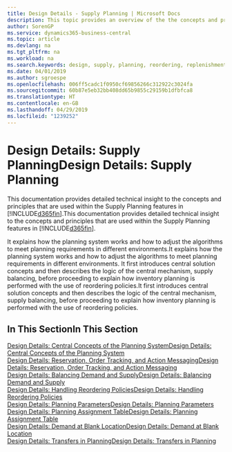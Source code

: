 ```yaml
---
title: Design Details - Supply Planning | Microsoft Docs
description: This topic provides an overview of the the concepts and principles that are used within the Supply Planning features in Business Central.
author: SorenGP
ms.service: dynamics365-business-central
ms.topic: article
ms.devlang: na
ms.tgt_pltfrm: na
ms.workload: na
ms.search.keywords: design, supply, planning, reordering, replenishment
ms.date: 04/01/2019
ms.author: sgroespe
ms.openlocfilehash: 006ff5cadc1f0950cf69856266c312922c3024fa
ms.sourcegitcommit: 60b87e5eb32bb408dd65b9855c29159b1dfbfca8
ms.translationtype: HT
ms.contentlocale: en-GB
ms.lasthandoff: 04/29/2019
ms.locfileid: "1239252"
---
```

# <a name="design-details-supply-planning"></a><span data-ttu-id="f73a1-103">Design Details: Supply Planning</span><span class="sxs-lookup"><span data-stu-id="f73a1-103">Design Details: Supply Planning</span></span>
<span data-ttu-id="f73a1-104">This documentation provides detailed technical insight to the concepts and principles that are used within the Supply Planning features in [!INCLUDE[d365fin](includes/d365fin_md.md)].</span><span class="sxs-lookup"><span data-stu-id="f73a1-104">This documentation provides detailed technical insight to the concepts and principles that are used within the Supply Planning features in [!INCLUDE[d365fin](includes/d365fin_md.md)].</span></span>  

<span data-ttu-id="f73a1-105">It explains how the planning system works and how to adjust the algorithms to meet planning requirements in different environments.</span><span class="sxs-lookup"><span data-stu-id="f73a1-105">It explains how the planning system works and how to adjust the algorithms to meet planning requirements in different environments.</span></span> <span data-ttu-id="f73a1-106">It first introduces central solution concepts and then describes the logic of the central mechanism, supply balancing, before proceeding to explain how inventory planning is performed with the use of reordering policies.</span><span class="sxs-lookup"><span data-stu-id="f73a1-106">It first introduces central solution concepts and then describes the logic of the central mechanism, supply balancing, before proceeding to explain how inventory planning is performed with the use of reordering policies.</span></span>  

## <a name="in-this-section"></a><span data-ttu-id="f73a1-107">In This Section</span><span class="sxs-lookup"><span data-stu-id="f73a1-107">In This Section</span></span>  
[<span data-ttu-id="f73a1-108">Design Details: Central Concepts of the Planning System</span><span class="sxs-lookup"><span data-stu-id="f73a1-108">Design Details: Central Concepts of the Planning System</span></span>](design-details-central-concepts-of-the-planning-system.md)  
[<span data-ttu-id="f73a1-109">Design Details: Reservation, Order Tracking, and Action Messaging</span><span class="sxs-lookup"><span data-stu-id="f73a1-109">Design Details: Reservation, Order Tracking, and Action Messaging</span></span>](design-details-reservation-order-tracking-and-action-messaging.md)  
[<span data-ttu-id="f73a1-110">Design Details: Balancing Demand and Supply</span><span class="sxs-lookup"><span data-stu-id="f73a1-110">Design Details: Balancing Demand and Supply</span></span>](design-details-balancing-demand-and-supply.md)  
[<span data-ttu-id="f73a1-111">Design Details: Handling Reordering Policies</span><span class="sxs-lookup"><span data-stu-id="f73a1-111">Design Details: Handling Reordering Policies</span></span>](design-details-handling-reordering-policies.md)  
[<span data-ttu-id="f73a1-112">Design Details: Planning Parameters</span><span class="sxs-lookup"><span data-stu-id="f73a1-112">Design Details: Planning Parameters</span></span>](design-details-planning-parameters.md)  
[<span data-ttu-id="f73a1-113">Design Details: Planning Assignment Table</span><span class="sxs-lookup"><span data-stu-id="f73a1-113">Design Details: Planning Assignment Table</span></span>](design-details-planning-assignment-table.md)  
[<span data-ttu-id="f73a1-114">Design Details: Demand at Blank Location</span><span class="sxs-lookup"><span data-stu-id="f73a1-114">Design Details: Demand at Blank Location</span></span>](design-details-demand-at-blank-location.md)  
[<span data-ttu-id="f73a1-115">Design Details: Transfers in Planning</span><span class="sxs-lookup"><span data-stu-id="f73a1-115">Design Details: Transfers in Planning</span></span>](design-details-transfers-in-planning.md)
